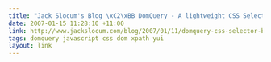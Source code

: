 ```yaml
---
title: "Jack Slocum's Blog \xC2\xBB DomQuery - A lightweight CSS Selector / Basic XPath implementation"
date: 2007-01-15 11:28:10 +11:00
link: http://www.jackslocum.com/blog/2007/01/11/domquery-css-selector-basic-xpath-implementation-with-benchmarks/
tags: domquery javascript css dom xpath yui
layout: link
---
```

